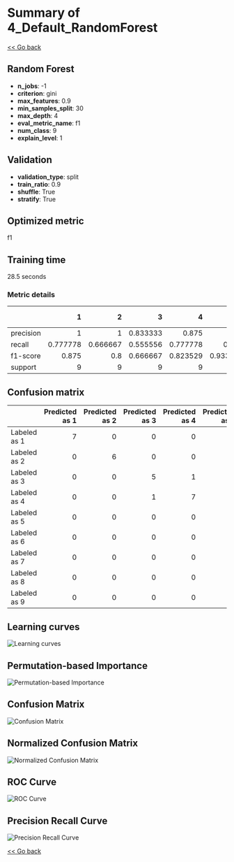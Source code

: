 # Summary of 4_Default_RandomForest

[<< Go back](../README.md)


## Random Forest
- **n_jobs**: -1
- **criterion**: gini
- **max_features**: 0.9
- **min_samples_split**: 30
- **max_depth**: 4
- **eval_metric_name**: f1
- **num_class**: 9
- **explain_level**: 1

## Validation
 - **validation_type**: split
 - **train_ratio**: 0.9
 - **shuffle**: True
 - **stratify**: True

## Optimized metric
f1

## Training time

28.5 seconds

### Metric details
|           |        1 |        2 |        3 |        4 |        5 |        6 |   7 |        8 |   9 |   accuracy |   macro avg |   weighted avg |   logloss |
|:----------|---------:|---------:|---------:|---------:|---------:|---------:|----:|---------:|----:|-----------:|------------:|---------------:|----------:|
| precision | 1        | 1        | 0.833333 | 0.875    | 1        | 0.28125  |   1 | 1        |   0 |   0.691358 |    0.77662  |       0.77662  |    1.2402 |
| recall    | 0.777778 | 0.666667 | 0.555556 | 0.777778 | 0.875    | 1        |   1 | 0.555556 |   0 |   0.691358 |    0.689815 |       0.691358 |    1.2402 |
| f1-score  | 0.875    | 0.8      | 0.666667 | 0.823529 | 0.933333 | 0.439024 |   1 | 0.714286 |   0 |   0.691358 |    0.694649 |       0.695472 |    1.2402 |
| support   | 9        | 9        | 9        | 9        | 8        | 9        |  10 | 9        |   9 |   0.691358 |   81        |      81        |    1.2402 |


## Confusion matrix
|              |   Predicted as 1 |   Predicted as 2 |   Predicted as 3 |   Predicted as 4 |   Predicted as 5 |   Predicted as 6 |   Predicted as 7 |   Predicted as 8 |   Predicted as 9 |
|:-------------|-----------------:|-----------------:|-----------------:|-----------------:|-----------------:|-----------------:|-----------------:|-----------------:|-----------------:|
| Labeled as 1 |                7 |                0 |                0 |                0 |                0 |                2 |                0 |                0 |                0 |
| Labeled as 2 |                0 |                6 |                0 |                0 |                0 |                3 |                0 |                0 |                0 |
| Labeled as 3 |                0 |                0 |                5 |                1 |                0 |                3 |                0 |                0 |                0 |
| Labeled as 4 |                0 |                0 |                1 |                7 |                0 |                1 |                0 |                0 |                0 |
| Labeled as 5 |                0 |                0 |                0 |                0 |                7 |                1 |                0 |                0 |                0 |
| Labeled as 6 |                0 |                0 |                0 |                0 |                0 |                9 |                0 |                0 |                0 |
| Labeled as 7 |                0 |                0 |                0 |                0 |                0 |                0 |               10 |                0 |                0 |
| Labeled as 8 |                0 |                0 |                0 |                0 |                0 |                4 |                0 |                5 |                0 |
| Labeled as 9 |                0 |                0 |                0 |                0 |                0 |                9 |                0 |                0 |                0 |

## Learning curves
![Learning curves](learning_curves.png)

## Permutation-based Importance
![Permutation-based Importance](permutation_importance.png)
## Confusion Matrix

![Confusion Matrix](confusion_matrix.png)


## Normalized Confusion Matrix

![Normalized Confusion Matrix](confusion_matrix_normalized.png)


## ROC Curve

![ROC Curve](roc_curve.png)


## Precision Recall Curve

![Precision Recall Curve](precision_recall_curve.png)



[<< Go back](../README.md)
